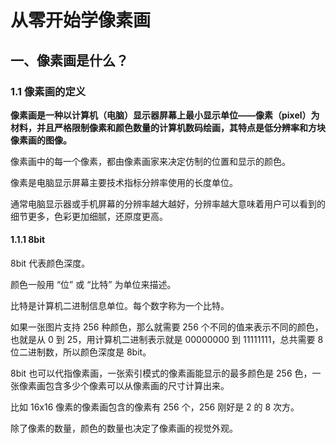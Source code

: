 # 从零开始学像素画

## 一、像素画是什么？

### 1.1 像素画的定义

**像素画是一种以计算机（电脑）显示器屏幕上最小显示单位——像素（pixel）为材料，并且严格限制像素和颜色数量的计算机数码绘画，其特点是低分辨率和方块像素画的图像。**

像素画中的每一个像素，都由像素画家来决定仿制的位置和显示的颜色。

像素是电脑显示屏幕主要技术指标分辨率使用的长度单位。

通常电脑显示器或手机屏幕的分辨率越大越好，分辨率越大意味着用户可以看到的细节更多，色彩更加细腻，还原度更高。

#### 1.1.1 8bit

8bit 代表颜色深度。

颜色一般用 “位” 或 “比特” 为单位来描述。

比特是计算机二进制信息单位。每个数字称为一个比特。

如果一张图片支持 256 种颜色，那么就需要 256 个不同的值来表示不同的颜色，也就是从 0 到 25，用计算机二进制表示就是 00000000 到 11111111，总共需要 8 位二进制数，所以颜色深度是 8bit。

8bit 也可以代指像素画，一张索引模式的像素画能显示的最多颜色是 256 色，一张像素画包含多少个像素可以从像素画的尺寸计算出来。

比如 16x16 像素的像素画包含的像素有 256 个，256 刚好是 2 的 8 次方。

除了像素的数量，颜色的数量也决定了像素画的视觉外观。
